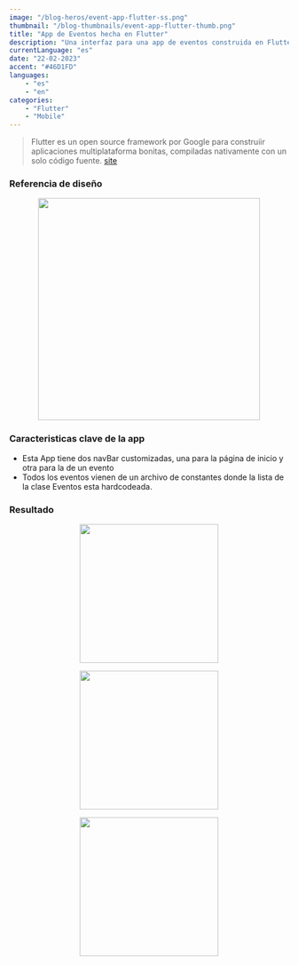 ```yaml
---
image: "/blog-heros/event-app-flutter-ss.png"
thumbnail: "/blog-thumbnails/event-app-flutter-thumb.png"
title: "App de Eventos hecha en Flutter"
description: "Una interfaz para una app de eventos construida en Flutter"
currentLanguage: "es"
date: "22-02-2023"
accent: "#46D1FD"
languages: 
    - "es"
    - "en"
categories:
    - "Flutter"
    - "Mobile"
---
```

> Flutter es un open source framework por Google para construiir aplicaciones multiplataforma bonitas, compiladas nativamente con un solo código fuente. [site](https://flutter.dev/)

### Referencia de diseño
<p align="center">
<img width="400" src="/blog-resources/flutter-events-reference.png">
</p>

### Caracteristicas clave de la app
- Esta App tiene dos navBar customizadas, una para la página de inicio y otra para la de un evento
- Todos los eventos vienen de un archivo de constantes donde la lista de la clase Eventos esta hardcodeada.

### Resultado

<div class="img-carousel-blog">
<p align="center"><img src="/blog-resources/flutter-event-demo.gif" width="250"></p>
<p align="center"><img src="/blog-resources/event-app-homeScreen.png" width="250"></p>
<p align="center"><img src="/blog-resources/event-app-eventscreen.png" width="250"></p>
</div>

